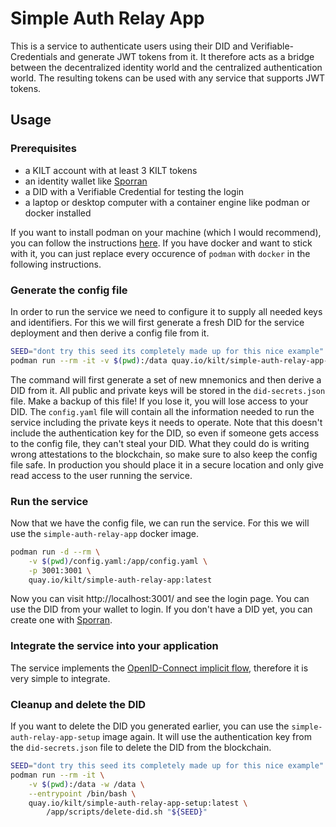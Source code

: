 # Simple Auth Relay App

This is a service to authenticate users using their DID and Verifiable-Credentials and generate JWT tokens from it.
It therefore acts as a bridge between the decentralized identity world and the centralized authentication world. The resulting tokens can be used with any service that supports JWT tokens.

## Usage

### Prerequisites

- a KILT account with at least 3 KILT tokens
- an identity wallet like [Sporran](https://www.sporran.org/)
- a DID with a Verifiable Credential for testing the login
- a laptop or desktop computer with a container engine like podman or docker installed

If you want to install podman on your machine (which I would recommend), you can follow the instructions [here](https://podman.io/getting-started/installation). If you have docker and want to stick with it, you can just replace every occurence of `podman` with `docker` in the following instructions.

### Generate the config file

In order to run the service we need to configure it to supply all needed keys and identifiers.
For this we will first generate a fresh DID for the service deployment and then derive a config file from it.

```bash
SEED="dont try this seed its completely made up for this nice example"
podman run --rm -it -v $(pwd):/data quay.io/kilt/simple-auth-relay-app-setup:latest "${SEED}"
```

The command will first generate a set of new mnemonics and then derive a DID from it. All public and private keys will be stored in the `did-secrets.json` file. Make a backup of this file! If you lose it, you will lose access to your DID. The `config.yaml` file will contain all the information needed to run the service including the private keys it needs to operate. Note that this doesn't include the authentication key for the DID, so even if someone gets access to the config file, they can't steal your DID. What they could do is writing wrong attestations to the blockchain, so make sure to also keep the config file safe. In production you should place it in a secure location and only give read access to the user running the service.

### Run the service

Now that we have the config file, we can run the service. For this we will use the `simple-auth-relay-app` docker image.

```bash
podman run -d --rm \
    -v $(pwd)/config.yaml:/app/config.yaml \
    -p 3001:3001 \
    quay.io/kilt/simple-auth-relay-app:latest
```

Now you can visit http://localhost:3001/ and see the login page. You can use the DID from your wallet to login. If you don't have a DID yet, you can create one with [Sporran](https://www.sporran.org/).

### Integrate the service into your application

The service implements the [OpenID-Connect implicit flow](https://openid.net/specs/openid-connect-implicit-1_0.html#ImplicitFlow), therefore it is very simple to integrate.




### Cleanup and delete the DID

If you want to delete the DID you generated earlier, you can use the `simple-auth-relay-app-setup` image again. It will use the authentication key from the `did-secrets.json` file to delete the DID from the blockchain. 

```bash
SEED="dont try this seed its completely made up for this nice example"
podman run --rm -it \
    -v $(pwd):/data -w /data \
    --entrypoint /bin/bash \
    quay.io/kilt/simple-auth-relay-app-setup:latest \
        /app/scripts/delete-did.sh "${SEED}"
```
